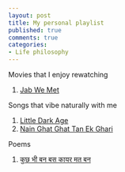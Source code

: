 ```yaml
---
layout: post
title: My personal playlist
published: true
comments: true
categories:
- Life philosophy
---
```


Movies that I enjoy rewatching
1. [Jab We Met](https://www.imdb.com/title/tt1093370/)

Songs that vibe naturally with me
1. [Little Dark Age](https://music.youtube.com/watch?v=ETEg-SB01QY&si=m2pNNlSB0dmkBMG4)
2. [Nain Ghat Ghat Tan Ek Ghari](https://music.youtube.com/watch?v=AUFzPlBasio&si=Il5JnXQg8sMJMvaw)

Poems
1. [कुछ भी बन बस कायर मत बन](http://kavitakosh.org/kk/%E0%A4%95%E0%A5%81%E0%A4%9B_%E0%A4%AD%E0%A5%80_%E0%A4%AC%E0%A4%A8_%E0%A4%AC%E0%A4%B8_%E0%A4%95%E0%A4%BE%E0%A4%AF%E0%A4%B0_%E0%A4%AE%E0%A4%A4_%E0%A4%AC%E0%A4%A8_/_%E0%A4%A8%E0%A4%B0%E0%A5%87%E0%A4%A8%E0%A5%8D%E0%A4%A6%E0%A5%8D%E0%A4%B0_%E0%A4%B6%E0%A4%B0%E0%A5%8D%E0%A4%AE%E0%A4%BE)
